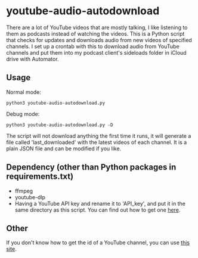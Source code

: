 # youtube-audio-autodownload

There are a lot of YouTube videos that are mostly talking, I like listening to them as podcasts instead of watching the
videos. This is a Python script that checks for updates and downloads audio from new videos of specified channels. I set
up a crontab with this to download audio from YouTube channels and put them into my podcast client's sideloads folder in
iCloud drive with Automator.

## Usage

Normal mode:

```shell
python3 youtube-audio-autodownload.py
```

Debug mode:

```shell
python3 youtube-audio-autodownload.py -D
```

The script will not download anything the first time it runs, it will generate a file called 'last_downloaded' with the
latest videos of each channel. It is a plain JSON file and can be modified if you like.

## Dependency (other than Python packages in requirements.txt)

- ffmpeg
- youtube-dlp
- Having a YouTube API key and rename it to 'API_key', and put it in the same directory as this script. You can find out
  how to get
  one [here](https://developers.google.com/youtube/v3/getting-started).

## Other

If you don't know how to get the id of a YouTube channel, you can
use [this site](https://commentpicker.com/youtube-channel-id.php).
